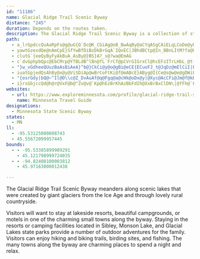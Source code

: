 ```yaml
---
id: "11186"
name: Glacial Ridge Trail Scenic Byway
distance: "245"
duration: Depends on the routes taken.
description: The Glacial Ridge Trail Scenic Byway is a collection of state and county highways that pass through Alexandria, Glanwood, Sauk Centre, Starbuck, New London, Spicer, and Willmar in Southwest Minnesota.
path:
  - a_lrGpdccQuAaRpFs@g@uG{Q`Dc@K_CGiAg@oB_BwAqBy@aCYqASgCAiELqLCoDe@yHm@oFsBgKaDoIeByDyAqBmB{BsBqBoBuAgFeCaEeAgKyAsCo@cDwAeDyCmKqOyFsGoAmAcEyCmBkAqFgC}FqBmGmAcR{AeSmA}Fk@_d@yCCgyAsmAE_E[cC}@qAy@iB{A}B{DmS{k@yA}CyAmB_CkBwEmBd@shAByTDiqGugA]sPB}k@^_c@d@yqBL?zFQjBmDnQoFbJq@r@_BbDYrAUhE}Ce@_DIaXL}REoe@LmDj@yDvAeJbGgJdH}E`C}FzAwCTiBBkDMma@aFuIsANaNKsDyA}Gc@qDIiOsBmJsF}TsAmGwD}MyBaF{AqBqHoIiAkBm@kBu@{D[uLm@aNiAmIqEcXsAuIY{Ck@ki@IgAoDqSgBeLo@{CoA_EoBiFm@eCO{Ai@aZ?yAr@oK^gDz@yEfGkTpA_Fd@sEH}Q?sMDgBXgB`@sAr@wAlAgAbAe@dB[O_FYgA[_A_@k@cAq@cBUmGKkZWJqx@CqA[u@UYg@SoNUw@a@o@kASiAB_pAOyDiAgKCuA?qCr@yEPuBBeZEoa@MoBg@{B}BkEiCjCu@b@kC|@mAJydD_BuwAkAD`n@DdEb@fDx@dDPhARdCOfEOfBuA|EIf@I`FDd~@r@jH@fBa@`DKjBCdc@JzCTb@lAl@fERbpAxAKtMu@fEiAlDaBzCoFfGsAvBm@rAi@rBq@fDSfIDpXRj\?ff@~p@U`zALjBjXn@xFn@dEN`@NfBrA|_AvEbeAj@hH\`H{A|y@[xDqAjEsG|KeBrCqIzJpFbRzB`FrB~CeB`Di@dBcCzOo@lC}BdEeAnA}C|BcDl@gDEcBSiCsAyCkCgAk@oAc@}BWaM?aJFeFrAwAYeBs@aBBaAb@OVmArBkF`KmCrEa@@i@Vq@Fkg@GiAj@iDxCmJtIuBfCUr@o@jDaIzl@cAjCy@zAgIfGc@z@sFtTCdCHd\XrM?nKO|P?~ZSdBaJje@g@rDuG|s@K~ETbw@lJ@tK|@pGdBhSfH~Cn@fEX|FSbCe@`EoAjMyEzMkDThvAKva@?~CYrBs@`Cy@pAeObMmA~AeBfFc@lCGxAGfKk@hC}ApD_@vAoA|Fa@bAa@r@sE|D}@jAa@~@c@zAs@pDgAxCkBtB_Ap@iAdB]r@oAtEoBbDmCbAyEPsMRo`@VgItBiAJsBKqI{ByBKsF^yEDaY?yFD}FGmZCkNj^qMpX}BlEBp@SnDi@pE}@tD[x@Y`CITcCnCOXOd@uAxFCl@Bj@Zx@|AfBZl@lB~GlAnI?x@JdAHlC]jGQbAi@xFAjAMx@MXkCxD}AnF?~@Rx@~ApAXr@NhFz@|Cj@~DWtAOjBDzCXjAlAxBCfCH~@^~@DX|AlDlBxVaArGF`ECro@wFxi@Bx@DXRRPPlDhAb@^T|@GnOGj|@Ybz@?p~@iyAE?p_ALb}AG~@Of@_ApB_CsB_BSybBKmBEmEq@_CGoN~@{BDmc@Fu@L_Aj@mBfC~@dC\fAZbDI`YXxJ?zDYz`Ar@r`C?fmADfA^jCn@vBl@lA~@jAr@f@|Bx@dBLlsBAdHl@vFdC|E`FxB`CfHrJfDrFnDhQlA|CjAhApAt@j@RlBZjeBE@vSlTFj@Mf@YxEQx\_DlB{@d@k@bC{D~@cAbB{@hAMjLMdcA[z|@Ax[JNrb@t@~_ABbZ?||@L~`B_m@JAiROiKO_Fk@mHWaB_@qAo@_A}BsBeBkAiMgGk@GaC?cCJqB^w@^cAr@u@~@yBrFsAtAiAr@aJ~D{J~Ec@^_BrBc@R_AP_x@b@ogBj@o{CHgGI^h_AmyACPvg@Gj@k@zAm@l@sBvASTk@dBIp@NnEh@xI\zAd@dAdAvApAhA^|AHrX@d_@E|BOr@SX_@VUFgDLe@b@[ZiAdDw@nAa@NwCCYLY\Up@It@@`zAOlBoBfEOrAOzHRlGJdAuNEi@Rm@dAKxCFvbCJfoAGfDoBfp@LZTR|@j@nAXvENfLhCvHe@jEp@z@?`[?E|}B?pWNfPG`ESpCm@zBi@dAmBrB{@Xy@PoJF_RKsA^kAx@aAfAeBgBc@Yw@SiAG}v@E{SDoWKyBk@mRcH_D[qC?{Bb@}RhHwDx@oAHw|@QanAXsBGeASyAq@gC_CsBmE[mAY_BYqCEcQGmAu@{EsBqEuA{A}AkAsBo@cBQc|@F}CKcC{@eAm@}A_Bu@kA}E{Lw@yAuAaBu@q@qBaAuAWaTMacALmo@MwBa@cCqAcBwBcAoByA{DiAxAe@xAObAIpBU~`ADv]UlA]j@s@RoVRkMGw@Lm@p@]tAD`u@O`CcAv@cF?yAYiACgD\gCJePFa@Di@d@Ut@MjAD~x@rvAJ~@Nh@f@vHfNtEhGzDdEr@fBhEhRBfBO|CsEnh@cA`K_BhLmNGa@^Wx@\~mCN|n@}qBPgFSyAYsD_AuPuHoIyBsCY{KEsH`AkBf@}IdDwL`FkEv@kr@IyxANX~{BK|@w@v}DbEY|F{@|BIlDHjJfArCD~QElBLzA\|AnApGfIvAv@zAX|A?fHy@
  - yawtGzexdQe@nAmCpE}SfYwBfDiBzDkBrGqA`IQxEC|JBhdBCtp@In_BBnLItM?fa@UpE_@zByAtEmBxCiC~BiAj@_NXsyERqoB^or@Kwb@e@K|cCFtxDgHDmc@GcYgBwLkDiAKw@BkFfAk@GcAe@y@q@c@k@w@oCoLmj@y@mB}CsFwAyE{DqOsCqHiA{DcAmCaNiYqGiLgEmGqHeF}KkJ]i@Om@ImAOuJBmCJeF\yBJ_CEgAwCiKiA_GUyAK{D@_HRac@^k[}v@E_CIcDa@cCy@{K{CuE}@uFeBeKgCmF_A}FKgEn@gDrAiCzAqZpYoA~@w@^}SXoDKsDD?hRErHe@v@m@xAiDfFyBzDi@lBc@lB_UloA}@~GUbIDjDLtDdDp]|@`MNtDd@pHl@hFp@pDl@`ChAdDrChF`C`DdDjCfB`AtPlH~TxKrDxB|CdCvFzGbWda@jFbGxEfDrFjBfDf@|APfQXrMpBhFlCbDlCfObOrDrErCtE~AxDdBrFpAlFjDfVxHjk@x@fJTtLDrKeApdANt`@B|j@B`CLjCn@tG|@lF~BfJ|DjM~BfMf@pETbKJv{@?bn@EfQhOJhVEn^Zlm@N`oA]vgADvHEhHJjCKfaAJ^K
  - clutG`{eeQyByFyAkBuA_AsBy@}BS}A?_s@?wa@EmAG
  - c`dvGphpbQpc@EbCMrp@YfBLdB^lBn@fL`FrCf@pCVrGIGrxCl@hcEFzITrLHbL_@t{BBtcAZ~gFd@rjEH|P?vd@Lx^B|x@Rfl@p@nSdAbQhd@`iGhAbSFvIf@lzADzh@Ct_CKno@?x[JxFl@fIx@xGx@tErAfFnA`EpDlIbEtG{FdLcCzDeAx@iBr@iDPGdR?dr@d@rBv@^bQChBJn@l@ZdAEfMK`BgBrFStEF~F^~H`@hEvB~MnA`EhArC|EzFjUtZnAbAbBp@xALpAGxNyAbCa@hBFxBTrBhAv\tOpBf@nxAgAnjArC`AQb@m@dm@ddBdDtJxAbKb@vGDxA@bfEHbNRlFZdCfAzF~DjRvBjLvFdWn@fEFvBGzCY`Cw@pB_@n@a@p@g@`@oCjB}D~CuAdBsAnD@d[FrH@j\sDDar@DkJM{Dm@aFkBqTuMsCq@cAKwDGgs@YqpBPyb@RiyAxAucAT{y@pAcvA[wCQkEk@_Dk@sEoAuKsEwKwFkJcEcBc@uFAcYlDoDvAqCzAud@xZqEdBgDV{CIwFsA{GiC}GwByCm@mBSepEIqaBNsVN}g@AiAXwM`@oPPaV?cEU_Zu@mKGwDq@{DaAaDaB_E_DoC_DcIqLaIyJoFqEkEmCyCuAYe@aJeCyE[iLYif@KsMMyTEmFFyTKE{HNwy@yWQuZAqEp@yBhAyCV_PFgHKwRBeC?cAR_Bp@g|@th@mGjD}@t@{OzIcAJoAa@oGkEaBs@uEe@gGS{@_@cA_DyAcGu@sAeNaQo@eAkAyDkAaIiAaDiBeDiCsFmBaDUs@}DaHiByBiAmAgCaBiDo@eK_AcBo@o@k@eAgBiAqD}B{I_CmCkEsByS}Nu@YmUeOgBaBkAgB}Q}Z_AeA_BaAcDgAyBcAmB{Aai@os@o@k@sDeBoP{GsE_BcCmAy@w@{@{Ac@sAa@kCOgD
  - "}w_vGdheeQUuzBaAsBiAeA}^b@}CkCi@y@o@gBi@eCE{ECuoFJ_t@JqDz@mElCiI|E_QXiCDeBIyAYyBaKe^YkBK{BCke@LoCTyCz@_FlAkD|AmC|GqJd@_AvA_EjAmG|B{IvBaGzHuNd@mAZmBN_D?}~@hm@D"
  - iuatGpjedQsAhBy@x@y@ViSDiAp@wBrCoFtKi@f@mABcE}AByg@I{Ce@s@w@e@gDWiEBqAReBl@yD~@yCd@mAJmJ}CcAMaCVgM`CiAEiCsAmBs@oACeKZCnGv@hJHjBYjDs@fEG`BzCvXx@lE|C~HjQla@RxASlAuDzIUfAI~@CxBO|AiArF_B|Gy@vAqJfKcAtA[dAMzBBdg@ciA_@knAEoDSqGs@yJ}AiFi@}F]cEDNlCUlA?^w@?Kly@OrAc@n@_Bh@c@X_@x@O`A?~@HpATlArF|QHlBoAdK_DpLSlAIjA?hJEjAc@`A_BjBcA~Ay@rDU`BmE?Cl~BErTUjBm@zAu@bAo@`@s@PgL?g@VUr@Ih@D`w@UlAYj@ySD?r[QhBuh@LSJW`@S^Ij@EnA?n|ARlq@CfIwLIqGHBx[Y~@[Xq@JsQWUrADzZU~@c@n@wL|EsAlA}@~Bk@vCmAbCqAl@_IzBsBbAi@h@oCjG}@Zy@B{@_@qDgJkBkDmBcCeIwHcHuEW[y@qBaB_Gy@oA}@_@{@Jm@ToA`BiDdGm@`@g@J}dABip@R??
  - "{osrGdy|bQ@~^Il@O\\c@Z_DvAuAf@q@Fgq@a@cHk@oDx@y|@Xyc@AcCFi@Jm@f@kB~HmBfF_AlBwEfIyA~By@r@u@V{F_AaAc@k@m@oCsEiAaCoAyC_@yAg@aCu@eCmDsHcDwHeBwCsByByAgAs@_@cDk@_Ay@s@aA[yAk@mJS_Aq@aAe`@wYcF_CaJsCsBy@y@q@m@|A_A~AyBtBy@f@iHpCyAx@aCjBcDnEe@~@cB`F}@xFc@fFeDdz@CvCwj@TL`xBo@rLI`C@jBv@bOJdHd@`F|@hDfGfNh@fBd@lC|@zHl@nDhFxVT`C@pEg@zFd@fxAoyAz@qGSwE_@iH_@wg@`AoVrBwCb@{Cl@cFvAgKfDsBnAk@d@wAdBo@lAqFfM_A`B_AlA}@hAeAt@yAp@qCl@kADkj@PutD_@C?Vv|AJtKJxAd@fD^dBt@~BZn@jNtTp@xAf@xBJx@NtDRdf@E~@YdCYjAy@zBuAlBoFxEk@r@mBlD_AtCe@jCUrCM~C[tg@{@n_BAxe@[~gAKrBk@fC}@xBeB~A_Bl@}JPke@q@yAXy@f@iAhBu@rCMnDLfP]j~Ak@`HSxAy@dE{Lz\\y@bDo@zEQlEVt|@d@j`C"
  - i}rsGbjccQd@h@r@VxF@b@^Zv@v@`Kp@hEzBrKhAzBbFdIh@XxBrBxClDN\|@fFh@`Fd@rDbAfCd@p@l@`@x@^tJx@t@E`KgCbCJxAr@dAx@lE|Fn@b@fAXfMRbp@d@w@pc@QjVIjf@Nj|@
websites:
  - url: https://www.exploreminnesota.com/profile/glacial-ridge-trail-scenic-byway/2338
    name: Minnesota Travel Guide
designations:
  - Minnesota State Scenic Byway
states:
  - MN
ll:
  - -95.53125000008743
  - 45.55672099957445
bounds:
  - - -95.53385899989291
    - 45.121798999724035
  - - -94.82408100003812
    - 45.97163000012438

---
```


The Glacial Ridge Trail Scenic Byway meanders along scenic lakes that were created by giant glaciers from the Ice Age and through lovely rural countryside.

Visitors will want to stay at lakeside resorts, beautiful campgrounds, or motels in one of the charming small towns along the byway.  Staying in the resorts or camping facilities located in Sibley, Monson Lake, and Glacial Lakes state parks provide a number of outdoor adventures for the family.  Visitors can enjoy hiking and biking trails, birding sites, and fishing.  The many towns along the byway are charming places to spend a night and relax.
